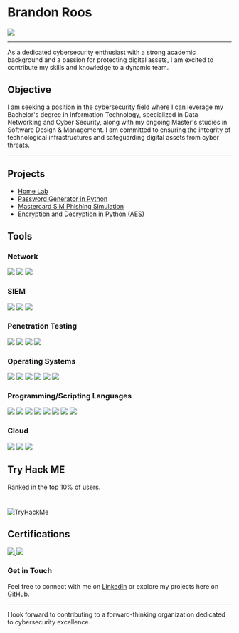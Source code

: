 # Brandon Roos

<a href="https://www.linkedin.com/in/brandon-roos-mcclinton/"><img src="https://img.shields.io/badge/-LinkedIn-0072b1?&style=for-the-badge&logo=linkedin&logoColor=white" /></a>

---

As a dedicated cybersecurity enthusiast with a strong academic background and a passion for protecting digital assets, I am excited to contribute my skills and knowledge to a dynamic team.

## Objective

I am seeking a position in the cybersecurity field where I can leverage my Bachelor's degree in Information Technology, specialized in Data Networking and Cyber Security, along with my ongoing Master's studies in Software Design & Management. I am committed to ensuring the integrity of technological infrastructures and safeguarding digital assets from cyber threats.


--- 

## Projects
- [Home Lab](https://github.com/BrandonRoos/Home-Lab)
- [Password Generator in Python](https://github.com/BrandonRoos/Python_GeneratePassword)
- [Mastercard SIM Phishing Simulation](https://github.com/BrandonRoos/Mastercard-SIM-Phishing-)
- [Encryption and Decryption in Python (AES)](https://github.com/BrandonRoos/Encryption-and-Decryption-PY-AES)

## Tools

### Network
<div>
   <img src="https://img.shields.io/badge/-Wireshark-1679A7?&style=for-the-badge&logo=Wireshark&logoColor=white" />
   <img src="https://img.shields.io/badge/-Nmap-4682B4?style=for-the-badge&logo=nmap&logoColor=white" />
   <img src="https://img.shields.io/badge/-pfSense-333333?style=for-the-badge&logo=pfSense&logoColor=white" />

  
</div>

### SIEM
<div>
  <img src="https://img.shields.io/badge/-Wazuh-5B8CFC?style=for-the-badge&logo=wazuh&logoColor=white" />
  <img src="https://img.shields.io/badge/-Splunk-000000?&style=for-the-badge&logo=Splunk&logoColor=white" />
  <img src="https://img.shields.io/badge/-Elastic-005571?&style=for-the-badge&logo=Elastic&logoColor=white" />
  
</div>

###  Penetration Testing
<div>
  <img src="https://img.shields.io/badge/-Metasploit-34314c?style=for-the-badge&logo=metasploit&logoColor=white" />
   <img src="https://img.shields.io/badge/-John%20the%20Ripper-444444?style=for-the-badge&logo=johntheripper&logoColor=white" />
   <img src="https://img.shields.io/badge/-Nmap-4682B4?style=for-the-badge&logo=nmap&logoColor=white" />
   <img src="https://img.shields.io/badge/-OWASP%20ZAP-005577?style=for-the-badge&logo=OWASP&logoColor=white" />


</div>

### Operating Systems
<div>
     <img src="https://img.shields.io/badge/-Kali%20Linux-557C94?style=for-the-badge&logo=kali-linux&logoColor=white" />
    <img src="https://img.shields.io/badge/-Windows-0078D6?style=for-the-badge&logo=windows&logoColor=white" />
    <img src="https://img.shields.io/badge/-macOS-000000?style=for-the-badge&logo=apple&logoColor=white" />
    <img src="https://img.shields.io/badge/-Ubuntu-E95420?style=for-the-badge&logo=ubuntu&logoColor=white" />
    <img src="https://img.shields.io/badge/-Windows%20Server-0078D6?style=for-the-badge&logo=windows&logoColor=white" />
    <img src="https://img.shields.io/badge/-Parrot%20Security%20OS-33aADD?style=for-the-badge&logo=linux&logoColor=white" />
</div>


### Programming/Scripting Languages 
<div>
 <img src="https://img.shields.io/badge/-Java-007396?style=for-the-badge&logo=java&logoColor=white" />
  <img src="https://img.shields.io/badge/-C++-00599C?style=for-the-badge&logo=c%2B%2B&logoColor=white" />
   <img src="https://img.shields.io/badge/-Python-3776AB?style=for-the-badge&logo=python&logoColor=white" />
   <img src="https://img.shields.io/badge/-HTML5-E34F26?style=for-the-badge&logo=html5&logoColor=white" />
   <img src="https://img.shields.io/badge/-CSS3-1572B6?style=for-the-badge&logo=css3&logoColor=white" />
  <img src="https://img.shields.io/badge/-R-276DC3?style=for-the-badge&logo=r&logoColor=white" />
   <img src="https://img.shields.io/badge/-Markdown-000000?style=for-the-badge&logo=markdown&logoColor=white" />
   <img src="https://img.shields.io/badge/-PowerShell-5391FE?style=for-the-badge&logo=PowerShell&logoColor=white" />

  
</div>
 
   
   ### Cloud
   <div>
   <img src="https://img.shields.io/badge/-Microsoft%20Azure-0089D6?style=for-the-badge&logo=microsoftazure&logoColor=white" />
   <img src="https://img.shields.io/badge/-Google%20Cloud-4285F4?style=for-the-badge&logo=googlecloud&logoColor=white" />
   <img src="https://img.shields.io/badge/-Amazon%20Web%20Services-232F3E?style=for-the-badge&logo=amazonaws&logoColor=white" />


   </div>
  

## Try Hack ME
Ranked in the top 10% of users. 
#
<img src="https://tryhackme-badges.s3.amazonaws.com/BrandonRoos.png" alt="TryHackMe">

## Certifications

<div>
<a href="https://www.credly.com/badges/3e648525-b2f8-404c-b6ac-276163e10eb7/public_url" target="_blank">
     <img src="https://img.shields.io/badge/-Google%20Cybersecurity%20Certificate-EF3B2D?style=for-the-badge&logo=Google&logoColor=white" />
</a>

<a href="https://www.credly.com/badges/1308cc78-207a-41c0-8cbd-64caeb317d02/public_url" target="_blank">
    <img src="https://img.shields.io/badge/-Google%20Data%20Analytics%20Professional%20Certificate-4285F4?style=for-the-badge&logo=Google&logoColor=white" />
</a>

</div>

### Get in Touch
Feel free to connect with me on [LinkedIn](https://www.linkedin.com/in/brandon-roos-mcclinton/) or explore my projects here on GitHub.

---

I look forward to contributing to a forward-thinking organization dedicated to cybersecurity excellence.

